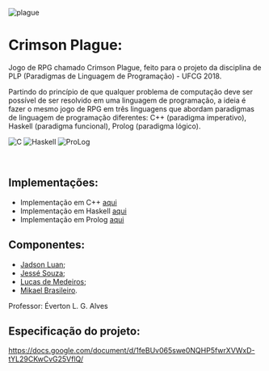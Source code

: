 ![plague](https://cdn1.iconfinder.com/data/icons/monocromatic-vol-1/24/bio-hazard-512.png)

# Crimson Plague:

Jogo de RPG chamado Crimson Plague, feito para o projeto da disciplina de PLP (Paradigmas de Linguagem de Programação) - UFCG 2018.

Partindo do princípio de que qualquer problema de computação deve ser possível de ser resolvido em uma linguagem de programação, a ideia é fazer o mesmo jogo de RPG em três linguagens que abordam paradigmas de linguagem de programação diferentes: C++ (paradigma imperativo), Haskell (paradigma funcional), Prolog (paradigma lógico).
  
![C](https://img.shields.io/badge/C%2B%2B-Done-blue.svg) ![Haskell](https://img.shields.io/badge/Haskell-In%20Process-%23FE2E2E.svg) ![ProLog](https://img.shields.io/badge/Prolog-In%20Process-%2301DF01.svg)

<br>  

## Implementações:
- Implementação em C++ [aqui](https://github.com/LukeHxH/crimson-plague/tree/master/cpp)
- Implementação em Haskell [aqui](https://github.com/LukeHxH/crimson-plague/tree/master/hs)
- Implementação em Prolog [aqui](https://github.com/LukeHxH/crimson-plague/tree/master/pl)

## Componentes:
- [Jadson Luan](https://github.com/jadsonluan);
- [Jessé Souza](https://github.com/jessesouza21);
- [Lucas de Medeiros](https://github.com/LukeHxH);
- [Mikael Brasileiro](https://github.com/Mikaelbfaa).

Professor: Éverton L. G. Alves

## Especificação do projeto:

https://docs.google.com/document/d/1feBUv065swe0NQHP5fwrXVWxD-tYL29CKwCvG25VflQ/
